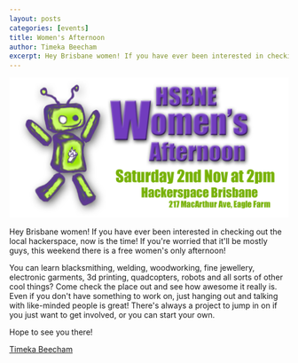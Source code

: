 ```yaml
---
layout: posts
categories: [events]
title: Women's Afternoon
author: Timeka Beecham
excerpt: Hey Brisbane women! If you have ever been interested in checking out the local hackerspace, now is the time!
---
```


![Flyer](/assets/img/events/20131102/flyer.jpg)

Hey Brisbane women! If you have ever been interested in checking out
the local hackerspace, now is the time! If you're worried that it'll
be mostly guys, this weekend there is a free women's only afternoon!

You can learn blacksmithing, welding, woodworking, fine jewellery,
electronic garments, 3d printing, quadcopters, robots and all sorts of
other cool things? Come check the place out and see how awesome it
really is. Even if you don't have something to work on, just hanging
out and talking with like-minded people is great! There's always a
project to jump in on if you just want to get involved, or you can
start your own.

Hope to see you there!

[Timeka Beecham](mailto:timeka.beecham@gmail.com)
